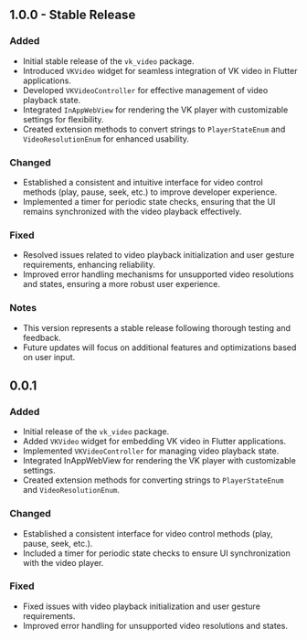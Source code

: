 ## 1.0.0 - Stable Release

### Added
- Initial stable release of the `vk_video` package.
- Introduced `VKVideo` widget for seamless integration of VK video in Flutter applications.
- Developed `VKVideoController` for effective management of video playback state.
- Integrated `InAppWebView` for rendering the VK player with customizable settings for flexibility.
- Created extension methods to convert strings to `PlayerStateEnum` and `VideoResolutionEnum` for enhanced usability.

### Changed
- Established a consistent and intuitive interface for video control methods (play, pause, seek, etc.) to improve developer experience.
- Implemented a timer for periodic state checks, ensuring that the UI remains synchronized with the video playback effectively.

### Fixed
- Resolved issues related to video playback initialization and user gesture requirements, enhancing reliability.
- Improved error handling mechanisms for unsupported video resolutions and states, ensuring a more robust user experience.

### Notes
- This version represents a stable release following thorough testing and feedback.
- Future updates will focus on additional features and optimizations based on user input.

## 0.0.1
### Added
- Initial release of the `vk_video` package.
- Added `VKVideo` widget for embedding VK video in Flutter applications.
- Implemented `VKVideoController` for managing video playback state.
- Integrated InAppWebView for rendering the VK player with customizable settings.
- Created extension methods for converting strings to `PlayerStateEnum` and `VideoResolutionEnum`.

### Changed
- Established a consistent interface for video control methods (play, pause, seek, etc.).
- Included a timer for periodic state checks to ensure UI synchronization with the video player.

### Fixed
- Fixed issues with video playback initialization and user gesture requirements.
- Improved error handling for unsupported video resolutions and states.